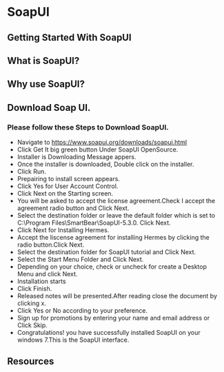 # SoapUI
## Getting Started With SoapUI

## What is SoapUI?

## Why use SoapUI?

## Download Soap UI.

### Please follow these Steps to Download SoapUI.
- Navigate to https://www.soapui.org/downloads/soapui.html
- Click Get It big green button Under SoapUI OpenSource.
- Installer is Downloading Message appers.
- Once the installer is downloaded, Double click on the installer.
- Click Run.
- Prepairing to install screen appears.
- Click Yes for User Account Control.
- Click Next on the Starting screen.
- You will be asked to accept the license agreement.Check I accept the agreement radio button and Click Next.
- Select the destination folder or leave the default folder which is set to C:\Program Files\SmartBear\SoapUI-5.3.0. Click Next.
- Click Next for Installing Hermes.
- Accept the liscense agreement for installing Hermes by clicking the radio button.Click Next.
- Select the destination folder for SoapUI tutorial and Click Next.
- Select the Start Menu Folder and Click Next.
- Depending on your choice, check or uncheck for create a Desktop Menu and click Next.
- Installation starts
- Click Finish.
- Released notes will be presented.After reading close the document by clicking x.
- Click Yes or No according to your preference.
- Sign up for promotions by entering your name and email address or Click Skip.
- Congratulations! you have successfully installed SoapUI on your windows 7.This is the SoapUI interface.

## Resources

